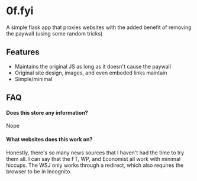
# 0f.fyi

A simple flask app that proxies websites with the added benefit of removing the paywall (using some random tricks)




## Features

- Maintains the original JS as long as it doesn't cause the paywall
- Original site design, images, and even embeded links maintain
- Simple/minimal




## FAQ
#### Does this store any information?

Nope

#### What websites does this work on?

Honestly, there's so many news sources that I haven't had the time to try them all. I can say that the FT, WP, and Economist all work with minimal hiccups. The WSJ only works through a redirect, which also requires the browser to be in Incognito.



